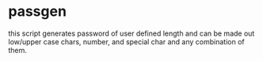 # passgen
this script generates password of user defined length and can be made out low/upper case chars, number, and special char and any combination of them.
